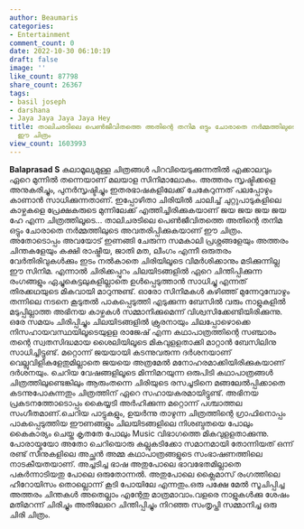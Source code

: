```yaml
---
author: Beaumaris
categories:
- Entertainment
comment_count: 0
date: 2022-10-30 06:10:19
draft: false
image: ''
like_count: 87798
share_count: 26367
tags:
- basil joseph
- darshana
- Jaya Jaya Jaya Jaya Hey
title: താലിചരടിലെ പെൺജീവിതത്തെ അതിന്റെ തനിമ ഒട്ടും ചോരാതെ നർമ്മത്തിലുടെ അവതരിപ്പിക്കുകയാണ്
  ഈ ചിത്രം
view_count: 1603993
---
```


**Balaprasad S** കലാമൂല്യമുള്ള ചിത്രങ്ങൾ പിറവിയെടുക്കുന്നതിൽ എക്കാലവും ഏറെ മുന്നിൽ തന്നെയാണ് മലയാള സിനിമാലോകം. അത്തരം സൃഷ്ടിക്കളെ അനുകരിച്ചും, പുനർസൃഷ്ടിച്ചും ഇതരഭാഷകളിലേക്ക് ചേകേറുന്നത് പലപ്പോഴും കാണാൻ സാധിക്കുന്നതാണ്. ഇപ്പോഴിതാ ചിരിയിൽ ചാലിച്ച് ചുറ്റുപാടുകളിലെ കാഴ്ചകളെ പ്രേക്ഷകരുടെ മുന്നിലേക്ക് എത്തിച്ചിരിക്കുകയാണ് ജയ ജയ ജയ ജയ ഹേ എന്ന ചിത്രത്തിലൂടെ... താലിചരടിലെ പെൺജീവിതത്തെ അതിന്റെ തനിമ ഒട്ടും ചോരാതെ നർമ്മത്തിലുടെ അവതരിപ്പിക്കുകയാണ് ഈ ചിത്രം. അതോടൊപ്പം അവയോട് ഇണങ്ങി ചേരുന്ന സമകാലി പ്രശ്നങ്ങളേയും അത്തരം ചിന്തകളേയും കക്ഷി രാഷ്ട്രീയ, ജാതി മത, ലീംഗം എന്നീ ഒരുതരം വേർതിരിവുകൾക്കും ഇടം നൽകാതെ ചിരിയിലൂടെ വിമർശിക്കാനും മടിക്കുന്നില്ല ഈ സിനിമ. എന്നാൽ ചിരിക്കപ്പുറം ചിലയിടങ്ങളിൽ ഏറെ ചിന്തിപ്പിക്കുന്ന രംഗങ്ങളും ഏച്ചുകെട്ടലുകളില്ലാതെ ഉൾപ്പെടുത്താൻ സാധിച്ചു എന്നത് തിരക്കഥയുടെ മികവായി മാറുന്നുണ്ട്. ഓരോ സിനിമകൾ കഴിഞ്ഞ് മുന്നേറുമ്പോഴും തന്നിലെ നടനെ കൂടുതൽ പാകപ്പെടുത്തി എടുക്കുന്ന ബേസിൽ വരും നാളുകളിൽ മടുപ്പില്ലാത്ത അഭിനയ കാഴ്ചകൾ സമ്മാനിക്കുമെന്ന് വിശ്വസിക്കേണ്ടിയിരിക്കുന്നു. ഒരേ സമയം ചിരിപ്പിച്ചും ചിലയിടങ്ങളിൽ ക്രുരനായും ചിലപ്പോഴൊക്കെ നിസഹായവസ്ഥയിലൂടെയുളള രാജേഷ് എന്ന കഥാപാത്രത്തിന്റെ സഞ്ചാരം തന്റെ സ്വതസിദ്ധമായ ശൈലിയിലൂടെ മികവുളളതാക്കി മാറ്റാൻ ബേസിലിനു സാധിച്ചിട്ടുണ്ട്. മറ്റൊന്ന് ജയയായി കടന്നുവരുന്ന ദർശനയാണ് വെല്ലുവിളികളേതുമില്ലാതെ ജയയെ അത്രമേൽ മനോഹരമാക്കിയിരിക്കുകയാണ് ദർശനയും. ചെറിയ വേഷങ്ങളിലൂടെ മിന്നിമറയുന്ന ഒരുപിടി കഥാപാത്രങ്ങൾ ചിത്രത്തിലുണ്ടെങ്കിലും ആരുംതന്നെ ചിരിയുടെ രസചൂടിനെ മങ്ങലേൽപ്പിക്കാതെ കടന്നുപോകുന്നതും ചിത്രത്തിന് ഏറെ സഹായകരമായിട്ടുണ്ട്. അഭിനയ പ്രകടനത്തോടൊപ്പം കൈയ്യടി അർഹിക്കുന്ന മറ്റൊന്ന് പശ്ചാത്തല സംഗീതമാണ്.ചെറിയ പാട്ടുകളും, ഉയർന്നു താഴുന്ന ചിത്രത്തിന്റെ ഗ്രാഫിനൊപ്പം പാകപ്പെടുത്തിയ ഈണങ്ങളും ചിലയിടങ്ങളിലെ നിശബ്ദതയെ പോലും കൈകാര്യം ചെയ്ത കൃതതേ പോലും Music വിഭാഗത്തെ മികവുളളതാക്കുന്നു. പോരായ്മയോ അതോ ചെറിയൊരു കല്ലുകടിക്കോ സമാനമായി തോന്നിയത് ഒന്ന് രണ്ട് സീനുകളിലെ അച്ഛൻ അമ്മ കഥാപാത്രങ്ങളുടെ സംഭാഷണത്തിലെ നാടകീയതയാണ്. അച്ചടിച്ച ഭാഷ അതുപോലെ ഭാവഭേതമില്ലാതെ പകർന്നാടിയതു പോലെ ഒരുതോന്നൽ. അതുപോലെ ക്ലൈമാസ് രംഗത്തിലെ ഹീറോയിസം തൊല്ലൊന്ന് കൂടി പോയിലേ എന്നതും.ഒരു പക്ഷേ മേൽ സൂചിപ്പിച്ച അത്തരം ചിന്തകൾ അതെല്ലാം എന്റേതു മാത്രമാവാം.വളരെ നാളുകൾക്കു ശേഷം മതിമറന്ന് ചിരിച്ചും അതിലേറെ ചിന്തിപ്പിച്ചും നിറഞ്ഞ സംതൃപ്തി സമ്മാനിച്ച ഒരു ചിരി ചിത്രം.